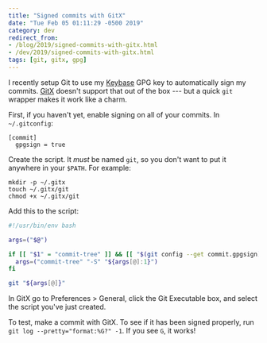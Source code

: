 ```yaml
---
title: "Signed commits with GitX"
date: "Tue Feb 05 01:11:29 -0500 2019"
category: dev
redirect_from:
- /blog/2019/signed-commits-with-gitx.html
- /dev/2019/signed-commits-with-gitx.html
tags: [git, gitx, gpg]
---
```


I recently setup Git to use my [Keybase][] GPG key to automatically sign my
commits. [GitX][] doesn't support that out of the box --- but a quick `git`
wrapper makes it work like a charm.

First, if you haven't yet, enable signing on all of your commits. In
`~/.gitconfig`:

```
[commit]
  gpgsign = true
```

Create the script. It _must_ be named `git`, so you don't want to put it
anywhere in your `$PATH`. For example:

```
mkdir -p ~/.gitx
touch ~/.gitx/git
chmod +x ~/.gitx/git
```

Add this to the script:

```sh
#!/usr/bin/env bash

args=("$@")

if [[ "$1" = "commit-tree" ]] && [[ "$(git config --get commit.gpgsign)" = "true" ]]; then
  args=("commit-tree" "-S" "${args[@]:1}")
fi

git "${args[@]}"
```

In GitX go to Preferences > General, click the Git Executable box, and select
the script you've just created.

To test, make a commit with GitX. To see if it has been signed properly, run
`git log --pretty="format:%G?" -1`. If you see `G`, it works!

[GitX]: https://github.com/gitx/gitx
[Keybase]: https://keybase.io/itspriddle
